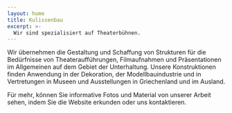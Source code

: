 ```yaml
---
layout: home
title: Kulissenbau
excerpt: >-
  Wir sind spezialisiert auf Theaterbühnen.
---
```

Wir übernehmen die Gestaltung und Schaffung von Strukturen für die Bedürfnisse von Theateraufführungen, Filmaufnahmen und Präsentationen im Allgemeinen auf dem Gebiet der Unterhaltung. Unsere Konstruktionen finden Anwendung in der Dekoration, der Modellbauindustrie und in Vertretungen in Museen und Ausstellungen in Griechenland und im Ausland.

Für mehr, können Sie informative Fotos und Material von unserer Arbeit sehen, indem Sie die Website erkunden oder uns kontaktieren.

